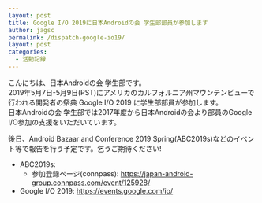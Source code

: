 ```yaml
---
layout: post
title: Google I/O 2019に日本Androidの会 学生部部員が参加します
author: jagsc
permalink: /dispatch-google-io19/
layout: post
categories:
  - 活動記録
---
```


こんにちは、日本Androidの会 学生部です。  
2019年5月7日-5月9日(PST)にアメリカのカルフォルニア州マウンテンビューで行われる開発者の祭典 Google I/O 2019 に学生部部員が参加します。  
日本Androidの会 学生部では2017年度から日本Androidの会より部員のGoogle I/O参加の支援をいただいています。  

後日、Android Bazaar and Conference 2019 Spring(ABC2019s)などのイベント等で報告を行う予定です。乞うご期待ください!

- ABC2019s:
  - 参加登録ページ(connpass): https://japan-android-group.connpass.com/event/125928/
- Google I/O 2019: https://events.google.com/io/